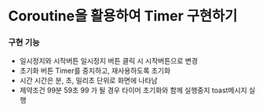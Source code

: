 # Coroutine을 활용하여 Timer 구현하기

### 구현 기능 
- 일시정지와 시작버튼
  일시정지 버튼 클릭 시 시작버튼으로 변경
- 초기화 버튼 
  Timer를 중지하고, 재사용하도록 초기화
- 시간
  시간은 분, 초, 밀리초 단위로 화면에 나타남
- 제약조건
  99분 59초 99 가 될 경우 타이머 초기화와 함께 실행중지 toast메시지 실행

